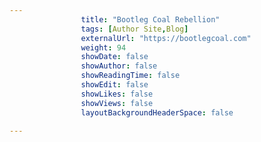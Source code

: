 ---
                title: "Bootleg Coal Rebellion"
                tags: [Author Site,Blog]
                externalUrl: "https://bootlegcoal.com"
                weight: 94
                showDate: false
                showAuthor: false
                showReadingTime: false
                showEdit: false
                showLikes: false
                showViews: false
                layoutBackgroundHeaderSpace: false
                ---
